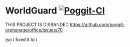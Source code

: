 # WorldGuard [![Poggit-CI](https://poggit.pmmp.io/ci.badge/MihaiChirculete/WorldGuard/WorldGuard)](https://poggit.pmmp.io/ci/MihaiChirculete/WorldGuard/WorldGuard)

THIS PROJECT IS DISBANDED
https://github.com/poggit-orphanage/office/issues/70

(so I fixed it lol)
